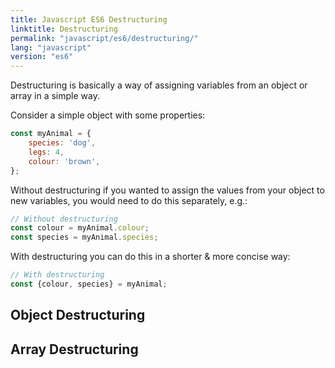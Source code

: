 ```yaml
---
title: Javascript ES6 Destructuring
linktitle: Destructuring
permalink: "javascript/es6/destructuring/"
lang: "javascript"
version: "es6"
---
```


Destructuring is basically a way of assigning variables from an object or array in a simple way.

Consider a simple object with some properties:

```javascript
const myAnimal = {
    species: 'dog',
    legs: 4,
    colour: 'brown',
};
```

Without destructuring if you wanted to assign the values from your object to new variables, you would need to do this separately, e.g.:

```javascript
// Without destructuring
const colour = myAnimal.colour;
const species = myAnimal.species;
```

With destructuring you can do this in a shorter & more concise way:

```javascript
// With destructuring
const {colour, species} = myAnimal;
```

## Object Destructuring


## Array Destructuring

